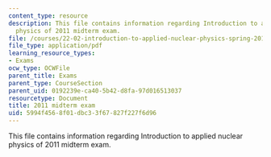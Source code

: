 ```yaml
---
content_type: resource
description: This file contains information regarding Introduction to applied nuclear
  physics of 2011 midterm exam.
file: /courses/22-02-introduction-to-applied-nuclear-physics-spring-2012/5994f4568f01dbc33f67827f227f6d96_MIT22_02S12_midterm_2011.pdf
file_type: application/pdf
learning_resource_types:
- Exams
ocw_type: OCWFile
parent_title: Exams
parent_type: CourseSection
parent_uid: 0192239e-ca40-5b42-d8fa-97d016513037
resourcetype: Document
title: 2011 midterm exam
uid: 5994f456-8f01-dbc3-3f67-827f227f6d96
---
```

This file contains information regarding Introduction to applied nuclear physics of 2011 midterm exam.

